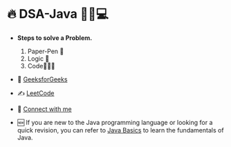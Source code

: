 # 🔥 DSA-Java 🧑‍💻💻
- **Steps to solve a Problem.**<br />
    1. Paper-Pen 📝
    2. Logic 🧠
    3. Code👩🏻‍💻

- 📂 [GeeksforGeeks](https://auth.geeksforgeeks.org/user/rounaks4569/practice)

- ✍️ [LeetCode](https://github.com/oyerounak/LeetCode)

- 🔗 [Connect with me](https://www.linkedin.com/in/raunak-raj-a33392220/)

- 🆕 If you are new to the Java programming language or looking for a quick revision, you can refer to [Java Basics](https://github.com/oyerounak/DSA-Java/tree/main/Java%20Basics) to learn the fundamentals of Java.
